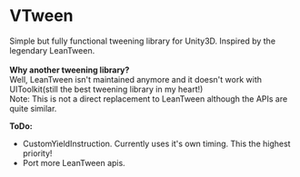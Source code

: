 # VTween
 Simple but fully functional tweening library for Unity3D. Inspired by the legendary LeanTween.  
 <br>**Why another tweening library?**</br>
 Well, LeanTween isn't maintained anymore and it doesn't work with UIToolkit(still the best tweening library in my heart!)  
 Note: This is not a direct replacement to LeanTween although the APIs are quite similar.
 
 
 **ToDo:**  
 - CustomYieldInstruction. Currently uses it's own timing. This the highest priority!  
 - Port more LeanTween apis.    
